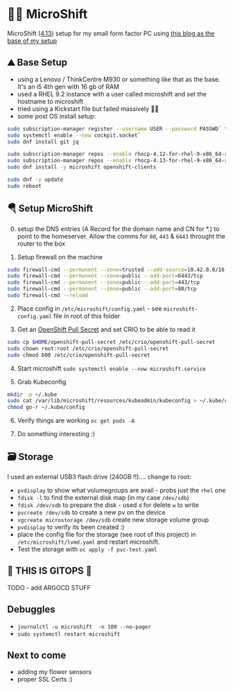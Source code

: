 # 🤏💋 MicroShift

MicroShift ([4.13](https://access.redhat.com/documentation/en-us/red_hat_build_of_microshift/4.13)) setup for my small form factor PC using [this blog as the base of my setup](https://medium.com/@ben.swinney_ce/microshift-homelab-ddf57864c1d0)

## ⛰️ Base Setup

* using a Lenovo / ThinkCentre M930 or something like that as the base. It's an i5 4th gen with 16 gb of RAM
* used a RHEL 9.2 instance with a user called microshift and set the hostname to microshift
* tried using a Kickstart file but failed massively 🤦‍♂️
* some post OS install setup:
```bash
sudo subscription-manager register --username USER --password PASSWD` to register the host
sudo systemctl enable --now cockpit.socket`
sudo dnf install git jq 

sudo subscription-manager repos --enable rhocp-4.12-for-rhel-9-x86_64-rpms   --enable fast-datapath-for-rhel-9-x86_64-rpms
sudo subscription-manager repos --enable rhocp-4.13-for-rhel-9-x86_64-rpms
sudo dnf install -y microshift openshift-clients

sudo dnf -y update
sudo reboot
```

## 🪂 Setup MicroShift

0. setup the DNS entries (A Record for the domain name and CN for *.) to point to the homeserver. Allow the comms for `80`, `443` & `6443` throught the router to the box

1. Setup firewall on the machine
```bash
sudo firewall-cmd --permanent --zone=trusted --add-source=10.42.0.0/16
sudo firewall-cmd --permanent --zone=public --add-port=6443/tcp
sudo firewall-cmd --permanent --zone=public --add-port=443/tcp
sudo firewall-cmd --permanent --zone=public --add-port=80/tcp
sudo firewall-cmd --reload
```

2. Place config in `/etc/microshift/config.yaml` - see `microshift-config.yaml` file in root of this folder

3. Get an [OpenShift Pull Secret](https://cloud.redhat.com/openshift/install/pull-secret) and set CRIO to be able to read it
```bash
sudo cp $HOME/openshift-pull-secret /etc/crio/openshift-pull-secret
sudo chown root:root /etc/crio/openshift-pull-secret
sudo chmod 600 /etc/crio/openshift-pull-secret
```

4. Start microshift `sudo systemctl enable --now microshift.service`

5. Grab Kubeconfig
```bash
mkdir -p ~/.kube
sudo cat /var/lib/microshift/resources/kubeadmin/kubeconfig > ~/.kube/config
chmod go-r ~/.kube/config
```

6. Verify things are working `oc get pods -A`

7. Do something interesting :)

## 🗃️ Storage
I used an external USB3 flash drive (240GB !!)....
change to root:
* `pvdisplay` to show what volumegroups are avail - probs just the `rhel` one
* `fdisk -l` to find the external disk map (in my case `/dev/sdb`)
* `fdisk /dev/sdb` to prepare the disk - used `d` for delete `w` to write
* `pvcreate /dev/sdb` to create a new pv on the device
* `vgcreate microstorage /dev/sdb` create new storage volume group
* `pvdisplay` to verify its been created :)
* place the config file for the storage (see root of this project) in `/etc/microshift/lvmd.yaml` and restart microshift.
* Test the storage with `oc apply -f pvc-test.yaml`

## 🐙 THIS IS GITOPS 🐙

TODO - add ARGOCD STUFF

## Debuggles
* `journalctl -u microshift  -n 100 --no-pager`
* `sudo systemctl restart microshift`

## Next to come 
* adding my flower sensors
* proper SSL Certs :)